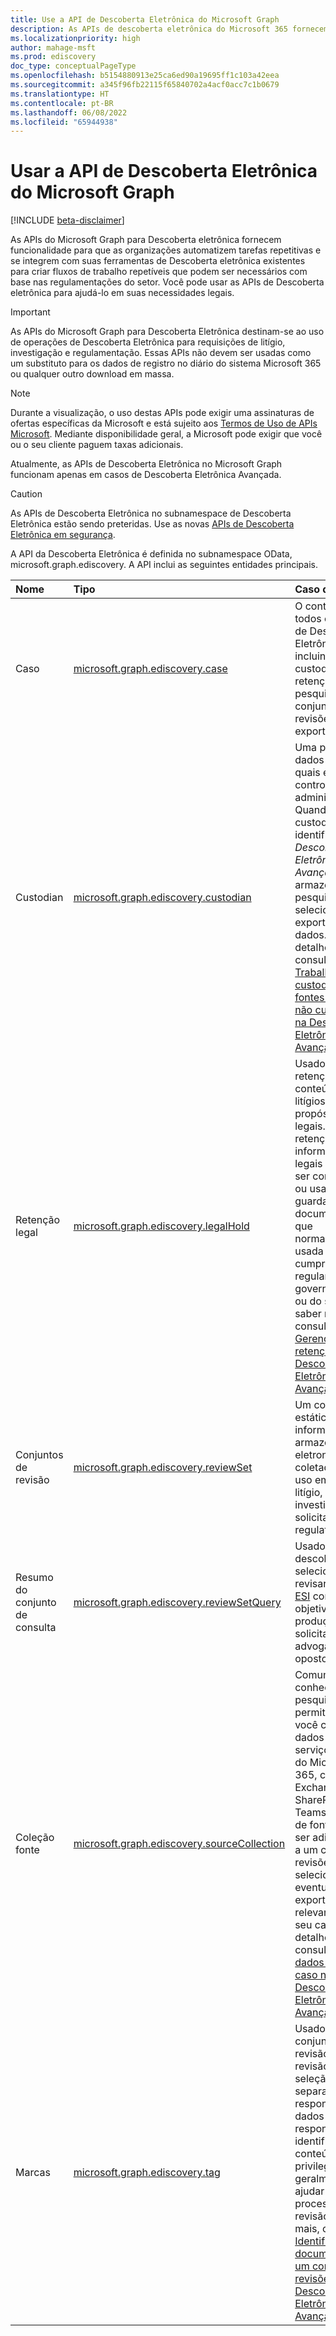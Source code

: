 ```yaml
---
title: Use a API de Descoberta Eletrônica do Microsoft Graph
description: As APIs de descoberta eletrônica do Microsoft 365 fornecem funcionalidade para que as organizações automatizem tarefas repetitivas e se integrem às ferramentas de descoberta eletrônica existentes para criar fluxos de trabalho repetíveis que podem ser necessários com base nas regulamentações do setor. Você pode usar as APIs de descoberta eletrônica para ajudá-lo em suas necessidades legais.
ms.localizationpriority: high
author: mahage-msft
ms.prod: ediscovery
doc_type: conceptualPageType
ms.openlocfilehash: b5154880913e25ca6ed90a19695ff1c103a42eea
ms.sourcegitcommit: a345f96fb22115f65840702a4acf0acc7c1b0679
ms.translationtype: HT
ms.contentlocale: pt-BR
ms.lasthandoff: 06/08/2022
ms.locfileid: "65944938"
---
```

# <a name="use-the-microsoft-graph-ediscovery-api"></a>Usar a API de Descoberta Eletrônica do Microsoft Graph

[!INCLUDE [beta-disclaimer](../../includes/beta-disclaimer.md)]

As APIs do Microsoft Graph para Descoberta eletrônica fornecem funcionalidade para que as organizações automatizem tarefas repetitivas e se integrem com suas ferramentas de Descoberta eletrônica existentes para criar fluxos de trabalho repetíveis que podem ser necessários com base nas regulamentações do setor. Você pode usar as APIs de Descoberta eletrônica para ajudá-lo em suas necessidades legais.

> [!IMPORTANT]
> As APIs do Microsoft Graph para Descoberta Eletrônica destinam-se ao uso de operações de Descoberta Eletrônica para requisições de litígio, investigação e regulamentação. Essas APIs não devem ser usadas como um substituto para os dados de registro no diário do sistema Microsoft 365 ou qualquer outro download em massa.

> [!NOTE]
> Durante a visualização, o uso destas APIs pode exigir uma assinaturas de ofertas específicas da Microsoft e está sujeito aos [Termos de Uso de APIs Microsoft](/legal/microsoft-apis/terms-of-use?context=graph%252fcontext).  Mediante disponibilidade geral, a Microsoft pode exigir que você ou o seu cliente paguem taxas adicionais.
>
> Atualmente, as APIs de Descoberta Eletrônica no Microsoft Graph funcionam apenas em casos de Descoberta Eletrônica Avançada.

> [!CAUTION]
> As APIs de Descoberta Eletrônica no subnamespace de Descoberta Eletrônica estão sendo preteridas. Use as novas [APIs de Descoberta Eletrônica em segurança](security-api-overview.md#ediscovery-preview).

A API da Descoberta Eletrônica é definida no subnamespace OData, microsoft.graph.ediscovery. A API inclui as seguintes entidades principais.

| Nome | Tipo       | Caso de uso |
|:-|:-|:-|
| Caso | [microsoft.graph.ediscovery.case](ediscovery-case.md) | O contêiner para todos os objetos de Descoberta Eletrônica, incluindo custodiantes, retenções, pesquisas, conjuntos de revisões e exportações. |
| Custodian | [microsoft.graph.ediscovery.custodian](ediscovery-custodian.md) | Uma pessoa e os dados sobre os quais ela tem controle administrativo. Quando os custodiantes são identificados, *Descoberta Eletrônica Avançada* pode armazenar, pesquisar, selecionar e exportar seus dados. Para detalhes, consulte [Trabalhar com custodiantes e fontes de dados não custodiais na Descoberta Eletrônica Avançada](/microsoft-365/compliance/managing-custodians).|
| Retenção legal | [microsoft.graph.ediscovery.legalHold](ediscovery-legalhold.md) | Usado para retenção de conteúdo para litígios e propósitos legais. A retenção de informações legais não deve ser confundida ou usada como guarda de documentos, que normalmente é usada para cumprir regulamentações governamentais ou do setor. Para saber mais, consulte [Gerenciar retenções na Descoberta Eletrônica Avançada](/microsoft-365/compliance/managing-holds).|
| Conjuntos de revisão| [microsoft.graph.ediscovery.reviewSet](ediscovery-reviewset.md) | Um conjunto estático de informações armazenadas eletronicamente coletadas para uso em um litígio, investigação ou solicitação regulatória. |
| Resumo do conjunto de consulta | [microsoft.graph.ediscovery.reviewSetQuery](ediscovery-reviewsetquery.md) | Usado para descobrir, selecionar, revisar e marcar [ESI](https://en.wikipedia.org/wiki/Electronically_stored_information_(Federal_Rules_of_Civil_Procedure)) com o objetivo de produção para o solicitante ou advogado oposto.|
| Coleção fonte| [microsoft.graph.ediscovery.sourceCollection](ediscovery-sourcecollection.md)| Comumente conhecido como pesquisas, permite que você colete dados dos serviços ativos do Microsoft 365, como Exchange, SharePoint e Teams. Coleções de fontes podem ser adicionadas a um conjunto de revisões para selecionar e, eventualmente, exportar dados relevantes para o seu caso. Para detalhes, consulte [Coletar dados para um caso na Descoberta Eletrônica Avançada](/microsoft-365/compliance/collecting-data-for-ediscovery).|
| Marcas | [microsoft.graph.ediscovery.tag](ediscovery-tag.md) | Usado em um conjunto de revisão durante a revisão ou seleção para separar dados responsivos de dados não responsivos, identificar conteúdo privilegiado ou geralmente ajudar no processo de revisão.  Para mais, consulte [Identificar documentos em um conjunto de revisões em Descoberta Eletrônica Avançada](/microsoft-365/compliance/tagging-documents).|